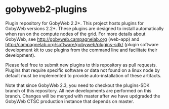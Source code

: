 gobyweb2-plugins
================

Plugin repository for GobyWeb 2.2+. This project hosts plugins for GobyWeb versions 2.2+. 
These plugins are designed to install automatically when run on the compute nodes of the grid.
For more details about GobyWeb, see http://gobyweb.campagnelab.org (web-app) and 
http://campagnelab.org/software/gobyweb/plugins-sdk/ (plugin software development kit to use 
plugins from the command line and facilitate their development).

Please feel free to submit new plugins to this repository as pull requests. Plugins that require
specific software or data not found on a linux node by default must be implemented to provide 
auto-installation of these artifacts.

Note that since GobyWeb 2.3, you need to checkout the plugins-SDK branch of this repository. All 
new developments are performed on this branch. Changes will be merged with master after we have 
updgraded the GobyWeb CTSC production instance that depends on master.

